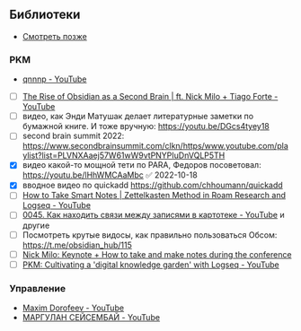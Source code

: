 ## Библиотеки
- [Смотреть позже](https://www.youtube.com/playlist?list=WL)

### PKM
- [qnnnp - YouTube](https://www.youtube.com/c/qnnnp/videos)
- [ ] [The Rise of Obsidian as a Second Brain | ft. Nick Milo + Tiago Forte - YouTube](https://www.youtube.com/watch?v=nz99I7apNLI)
- [ ] видео, как Энди Матушак делает литературные заметки по бумажной книге. И тоже вручную: https://youtu.be/DGcs4tyey18
- [ ] second brain summit 2022: https://www.secondbrainsummit.com/clkn/https/www.youtube.com/playlist?list=PLVNXAaej57W61wW9vtPNYPIuDnVQLP5TH
- [x] видео какой-то мощной тети по PARA, Федоров посоветовал: https://youtu.be/lHhWMCAaMbc ✅ 2022-10-18
- [x] вводное видео по  quickadd  https://github.com/chhoumann/quickadd
- [ ] [How to Take Smart Notes | Zettelkasten Method in Roam Research and Logseq - YouTube](https://www.youtube.com/watch?v=ljyo_WAJevQ)
- [ ] [0045. Как находить связи между записями в картотеке - YouTube](https://www.youtube.com/watch?v=EGRNTO0GjkA) и другие
- [ ] Посмотреть крутые видосы, как правильно пользоваться Обсом: https://t.me/obsidian_hub/115
- [ ] [Nick Milo: Keynote + How to take and make notes during the conference](https://www.linkingyourthinking.com/conference-recordings/nick-milo-keynote-how-to-take-and-make-notes-during-the-conference)
- [ ] [PKM: Cultivating a 'digital knowledge garden' with Logseq - YouTube](https://www.youtube.com/watch?v=SUOdfa3MucE&t=700s)

### Управление
- [Maxim Dorofeev - YouTube](https://www.youtube.com/c/MaximDorofeev)
- [МАРГУЛАН СЕЙСЕМБАЙ - YouTube](https://www.youtube.com/c/MARGULANEDUCATION/videos)
